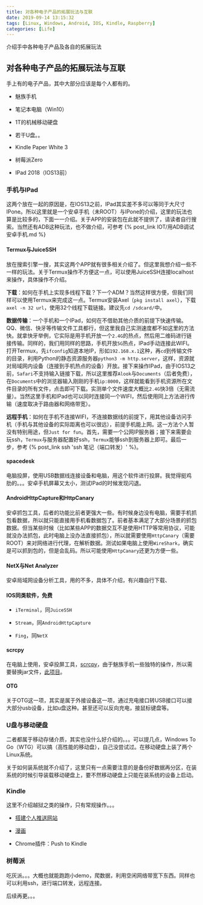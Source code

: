 ```yaml
---
title: 对各种电子产品的拓展玩法与互联
date: 2019-09-14 13:15:32
tags: [Linux, Windows, Android, IOS, Kindle, Raspberry]
categories: [Life]
---
```


介绍手中各种电子产品及各自的拓展玩法

<!-- more -->

## 对各种电子产品的拓展玩法与互联

手上有的电子产品，其中大部分应该是每个人都有的。

- 魅族手机

- 笔记本电脑（Win10）

- 1T的机械移动硬盘

- 若干U盘。。

- Kindle Paper White 3

- 树莓派Zero

- IPad 2018（IOS13前）

### 手机与IPad

这两个放在一起的原因是，在IOS13之前，IPad其实差不多可以等同于大尺寸IPone。所以这里就是一个安卓手机（未ROOT）与IPone的介绍，这里的玩法也算是比较多的，下面一一介绍。关于APP的安装包在此就不提供了，请读者自行搜索。当然还有ADB这种玩法，也不做介绍，可参考 {% post_link IOT/用ADB调试安卓手机.md %}

#### Termux与JuiceSSH

放在搜索引擎一搜，其实这两个APP就有很多相关介绍了。但这里我想介绍一些不一样的玩法。关于Termux操作不方便这一点，可以使用JuiceSSH连接localhost来操作，具体操作不介绍。

**下载**：如何在手机上实现多线程下载？下一个ADM？当然这样很方便，但我们同样可以使用Termux来完成这一点。Termux安装Axel（`pkg install axel`），下载`axel -n 32 url`，使用32个线程下载链接。建议先`cd /sdcard/`中。

**数据传输**：一个手机和一个IPad，如何在不借助其他介质的前提下快速传输。QQ、微信、快牙等传输文件工具都行，但这里我自己实测速度都不如这里的方法快。就拿快牙举例，它实际是用手机开放一个`2.4G`的热点，然后用二维码进行链接传输。同样的，我们用同样的思路，手机开放`5G`热点，IPad手动连接此WIFI。打开Termux，先`ifconfig`知道本地IP，形如`192.168.x.1`这种，再`cd`到传输文件的目录，利用Python的静态资源服务器`python3 -m http.server`，这样，资源就对局域网内设备（连接到手机热点的设备）开放。接下来操作IPad，由于IOS13之前，`Safari`不支持输入链接下载，所以这里推荐`Alook`与`Documents`（后者免费），在`Documents`中的浏览器输入刚刚的手机`ip:8000`，这样就能看到手机资源所在文件目录的所有文件，点击即可下载。实测单个文件速度大概比`2.4G`快3倍（无需流量）。当然这里手机和IPad也可以同时连接同一个WIFI，然后使用同上方法进行传输（速度取决于路由器和网络带宽）。

**远程手机**：如何在手机不连接WIFI，不连接数据线的前提下，用其他设备访问手机（手机与其他设备的实际距离也可以很远），前提手机能上网。这一方法个人暂没有特别用途，但`Just for fun`。首先，需要一个公网IP服务器；接下来需要会玩ssh，`Termux`与服务器配置好ssh，`Termux`能够ssh到服务器上即可。最后一步，参考 {% post_link ssh 'ssh 笔记（端口转发）' %}。

#### spacedesk

电脑投屏，使用USB数据线连接设备和电脑，用这个软件进行投屏。我觉得挺鸡肋的。。。安卓手机屏幕又太小，测试IPad的时候发现闪退。

#### AndroidHttpCapture和HttpCanary

安卓抓包工具，后者的功能比前者更强大一些。有时候身边没有电脑，需要手机抓包看数据，所以就只能直接用手机看数据包了。前者基本满足了大部分场景的抓包数据。但当某些时候（比如某些APP的数据交互不是使用HTTP等常用协议，可能就没办法抓包，此时电脑上没办法直接抓包），所以就需要使用`HttpCanary`（需要ROOT）来对网络进行代理，在解析数据。测试如果电脑上使用`WireShark`，确实是可以抓到包的，但是会乱码。所以可能使用`HttpCanary`还更为方便一些。

#### NetX与Net Analyzer

安卓局域网设备分析工具，用的不多，具体不介绍，有兴趣自行下载、

#### IOS同类软件，免费

- `iTerminal`，同`JuiceSSH`

- `Stream`，同`AndroidHttpCapture`

- `Fing`，同`NetX`

#### scrcpy

在电脑上使用，安卓投屏工具，[scrcpy](https://github.com/Genymobile/scrcpy)，由于魅族手机一些独特的操作，所以需要替换jar文件，[此项目](https://github.com/taie02/taie02.github.io/tree/master/2019/03/03/scrcpy_usage)。

#### OTG

关于OTG这一项，其实是属于外接设备这一项，通过充电接口转USB接口可以接大部分usb设备，比如u盘这种。甚至还可以反向充电，接鼠标键盘等。

### U盘与移动硬盘

二者都属于移动存储介质，其实也没什么好介绍的。。。可以提几点，Windows To Go（WTG）可以搞（高性能的移动盘），自己没尝试过。在移动硬盘上装了两个Linux系统。

关于如何装系统就不介绍了，这里只有一点需要注意的是备份好数据再分区，在装系统的时候引导装载移动硬盘上，要不然移动硬盘上只能在装系统的设备上启动。

### Kindle

这里不介绍越狱之类的操作，只有常规操作。。。

- [搭建个人推送网站](https://bookfere.com/post/19.html)

- [漫画](https://volmoe.com/)

- Chrome插件：Push to Kindle

### 树莓派

吃灰派。。。大概也就能跑跑小demo，爬数据，利用空闲网络带宽下东西。同样也可以利用ssh，进行端口转发，远程连接。

后续再更。。。